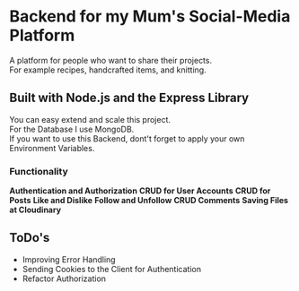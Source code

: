 # Backend for my Mum's Social-Media Platform

A platform for people who want to share their projects.\
For example recipes, handcrafted items, and knitting.

## Built with Node.js and the Express Library

You can easy extend and scale this project.\
For the Database I use MongoDB.\
If you want to use this Backend, dont't forget to apply your own Environment Variables.

### Functionality

**Authentication and Authorization**
**CRUD for User Accounts**
**CRUD for Posts**
**Like and Dislike**
**Follow and Unfollow**
**CRUD Comments**
**Saving Files at Cloudinary**

## ToDo's

- Improving Error Handling
- Sending Cookies to the Client for Authentication
- Refactor Authorization
